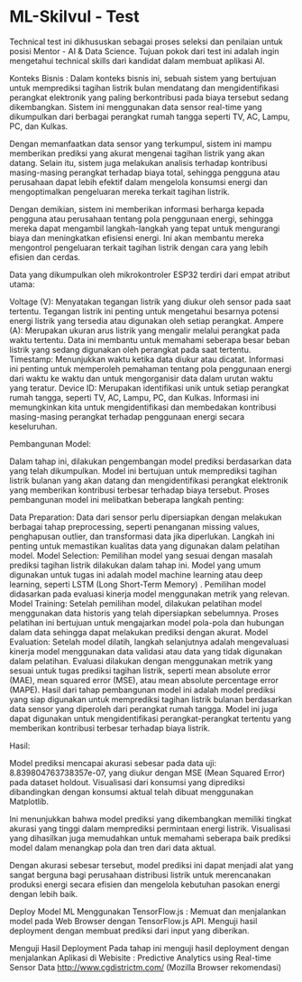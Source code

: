 # ML-Skilvul - Test
 Technical test ini dikhususkan sebagai proses seleksi dan penilaian untuk posisi Mentor - AI & Data Science. Tujuan pokok dari test ini adalah ingin mengetahui technical skills dari kandidat dalam membuat aplikasi AI.

Konteks Bisnis :
Dalam konteks bisnis ini, sebuah sistem yang bertujuan untuk memprediksi tagihan listrik bulan mendatang dan mengidentifikasi perangkat elektronik yang paling berkontribusi pada biaya tersebut sedang dikembangkan. Sistem ini menggunakan data sensor real-time yang dikumpulkan dari berbagai perangkat rumah tangga seperti TV, AC, Lampu, PC, dan Kulkas.

Dengan memanfaatkan data sensor yang terkumpul, sistem ini mampu memberikan prediksi yang akurat mengenai tagihan listrik yang akan datang. Selain itu, sistem juga melakukan analisis terhadap kontribusi masing-masing perangkat terhadap biaya total, sehingga pengguna atau perusahaan dapat lebih efektif dalam mengelola konsumsi energi dan mengoptimalkan pengeluaran mereka terkait tagihan listrik.

Dengan demikian, sistem ini memberikan informasi berharga kepada pengguna atau perusahaan tentang pola penggunaan energi, sehingga mereka dapat mengambil langkah-langkah yang tepat untuk mengurangi biaya dan meningkatkan efisiensi energi. Ini akan membantu mereka mengontrol pengeluaran terkait tagihan listrik dengan cara yang lebih efisien dan cerdas.

Data yang dikumpulkan oleh mikrokontroler ESP32 terdiri dari empat atribut utama:

Voltage (V): Menyatakan tegangan listrik yang diukur oleh sensor pada saat tertentu. Tegangan listrik ini penting untuk mengetahui besarnya potensi energi listrik yang tersedia atau digunakan oleh setiap perangkat.
Ampere (A): Merupakan ukuran arus listrik yang mengalir melalui perangkat pada waktu tertentu. Data ini membantu untuk memahami seberapa besar beban listrik yang sedang digunakan oleh perangkat pada saat tertentu.
Timestamp: Menunjukkan waktu ketika data diukur atau dicatat. Informasi ini penting untuk memperoleh pemahaman tentang pola penggunaan energi dari waktu ke waktu dan untuk mengorganisir data dalam urutan waktu yang teratur.
Device ID: Merupakan identifikasi unik untuk setiap perangkat rumah tangga, seperti TV, AC, Lampu, PC, dan Kulkas. Informasi ini memungkinkan kita untuk mengidentifikasi dan membedakan kontribusi masing-masing perangkat terhadap penggunaan energi secara keseluruhan.

Pembangunan Model:

Dalam tahap ini, dilakukan pengembangan model prediksi berdasarkan data yang telah dikumpulkan. Model ini bertujuan untuk memprediksi tagihan listrik bulanan yang akan datang dan mengidentifikasi perangkat elektronik yang memberikan kontribusi terbesar terhadap biaya tersebut. Proses pembangunan model ini melibatkan beberapa langkah penting:

Data Preparation: Data dari sensor perlu dipersiapkan dengan melakukan berbagai tahap preprocessing, seperti penanganan missing values, penghapusan outlier, dan transformasi data jika diperlukan. Langkah ini penting untuk memastikan kualitas data yang digunakan dalam pelatihan model.
Model Selection: Pemilihan model yang sesuai dengan masalah prediksi tagihan listrik dilakukan dalam tahap ini. Model yang umum digunakan untuk tugas ini adalah model machine learning atau deep learning, seperti LSTM (Long Short-Term Memory) . Pemilihan model didasarkan pada evaluasi kinerja model menggunakan metrik yang relevan.
Model Training: Setelah pemilihan model, dilakukan pelatihan model menggunakan data historis yang telah dipersiapkan sebelumnya. Proses pelatihan ini bertujuan untuk mengajarkan model pola-pola dan hubungan dalam data sehingga dapat melakukan prediksi dengan akurat.
Model Evaluation: Setelah model dilatih, langkah selanjutnya adalah mengevaluasi kinerja model menggunakan data validasi atau data yang tidak digunakan dalam pelatihan. Evaluasi dilakukan dengan menggunakan metrik yang sesuai untuk tugas prediksi tagihan listrik, seperti mean absolute error (MAE), mean squared error (MSE), atau mean absolute percentage error (MAPE).
Hasil dari tahap pembangunan model ini adalah model prediksi yang siap digunakan untuk memprediksi tagihan listrik bulanan berdasarkan data sensor yang diperoleh dari perangkat rumah tangga. Model ini juga dapat digunakan untuk mengidentifikasi perangkat-perangkat tertentu yang memberikan kontribusi terbesar terhadap biaya listrik.

Hasil:

Model prediksi mencapai akurasi sebesar  pada data uji: 8.839804763738357e-07, yang diukur dengan MSE (Mean Squared Error) pada dataset holdout. Visualisasi dari konsumsi yang diprediksi dibandingkan dengan konsumsi aktual telah dibuat menggunakan Matplotlib.

Ini menunjukkan bahwa model prediksi yang dikembangkan memiliki tingkat akurasi yang tinggi dalam memprediksi permintaan energi listrik. Visualisasi yang dihasilkan juga memudahkan untuk memahami seberapa baik prediksi model dalam menangkap pola dan tren dari data aktual.

Dengan akurasi sebesar tersebut, model prediksi ini dapat menjadi alat yang sangat berguna bagi perusahaan distribusi listrik untuk merencanakan produksi energi secara efisien dan mengelola kebutuhan pasokan energi dengan lebih baik.

 Deploy Model ML Menggunakan TensorFlow.js :
 Memuat dan menjalankan model pada Web Browser dengan TensorFlow.js API.
 Menguji hasil deployment dengan membuat prediksi dari input yang diberikan.

Menguji Hasil Deployment
Pada tahap ini menguji hasil deployment dengan menjalankan Aplikasi di Webisite : Predictive Analytics using Real-time Sensor Data
http://www.cgdistrictm.com/ (Mozilla Browser rekomendasi)











